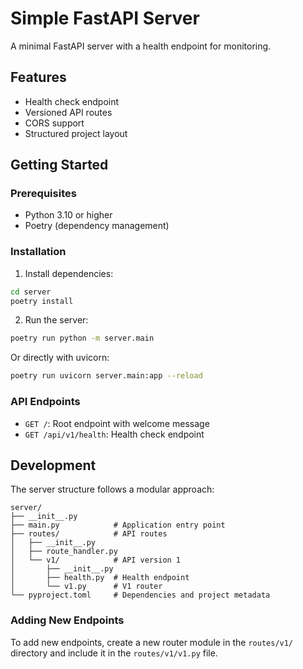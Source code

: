 # Simple FastAPI Server

A minimal FastAPI server with a health endpoint for monitoring.

## Features

- Health check endpoint
- Versioned API routes
- CORS support
- Structured project layout

## Getting Started

### Prerequisites

- Python 3.10 or higher
- Poetry (dependency management)

### Installation

1. Install dependencies:

```bash
cd server
poetry install
```

2. Run the server:

```bash
poetry run python -m server.main
```

Or directly with uvicorn:

```bash
poetry run uvicorn server.main:app --reload
```

### API Endpoints

- `GET /`: Root endpoint with welcome message
- `GET /api/v1/health`: Health check endpoint

## Development

The server structure follows a modular approach:

```
server/
├── __init__.py
├── main.py            # Application entry point
├── routes/            # API routes
│   ├── __init__.py
│   ├── route_handler.py
│   └── v1/            # API version 1
│       ├── __init__.py
│       ├── health.py  # Health endpoint
│       └── v1.py      # V1 router
└── pyproject.toml     # Dependencies and project metadata
```

### Adding New Endpoints

To add new endpoints, create a new router module in the `routes/v1/` directory
and include it in the `routes/v1/v1.py` file.
